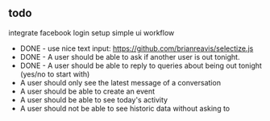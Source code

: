 todo
----

integrate facebook login
setup simple ui workflow
 * DONE - use nice text input: https://github.com/brianreavis/selectize.js
 * DONE - A user should be able to ask if another user is out tonight.
 * DONE - A user should be able to reply to queries about being out tonight (yes/no to start with)
 * A user should only see the latest message of a conversation
 * A user should be able to create an event
 * A user should be able to see today's activity
 * A user should not be able to see historic data without asking to
